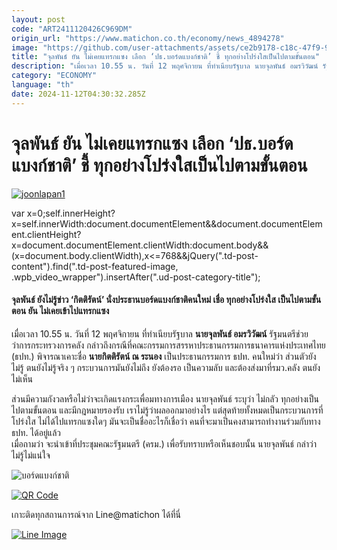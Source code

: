 ```yaml
---
layout: post
code: "ART2411120426C969DM"
origin_url: "https://www.matichon.co.th/economy/news_4894278"
image: "https://github.com/user-attachments/assets/ce2b9178-c18c-47f9-94b6-ffcb4eabc365"
title: "จุลพันธ์ ยัน ไม่เคยแทรกแซง เลือก ‘ปธ.บอร์ดแบงก์ชาติ’ ชี้ ทุกอย่างโปร่งใสเป็นไปตามขั้นตอน"
description: "เมื่อเวลา 10.55 น. วันที่ 12 พฤศจิกายน ที่ทำเนียบรัฐบาล นายจุลพันธ์ อมรวิวัฒน์ รัฐมนตรีช่วยว่าการกระทรวงการคลัง"
category: "ECONOMY"
language: "th"
date: 2024-11-12T04:30:32.285Z
---
```


# จุลพันธ์ ยัน ไม่เคยแทรกแซง เลือก ‘ปธ.บอร์ดแบงก์ชาติ’ ชี้ ทุกอย่างโปร่งใสเป็นไปตามขั้นตอน

[![](https://www.matichon.co.th/wp-content/uploads/2024/11/joonlapan1.jpg "joonlapan1")](https://www.matichon.co.th/wp-content/uploads/2024/11/joonlapan1.jpg)

var x=0;self.innerHeight?x=self.innerWidth:document.documentElement&&document.documentElement.clientHeight?x=document.documentElement.clientWidth:document.body&&(x=document.body.clientWidth),x<=768&&jQuery(".td-post-content").find(".td-post-featured-image, .wpb\_video\_wrapper").insertAfter(".ud-post-category-title");

#### **จุลพันธ์ ยังไม่รู้ข่าว ‘กิตติรัตน์’ นั่งประธานบอร์ดแบงก์ชาติคนใหม่ เชื่อ ทุกอย่างโปร่งใส เป็นไปตามขั้นตอน ยัน ไม่เคยเข้าไปแทรกแซง**

เมื่อเวลา 10.55 น. วันที่ 12 พฤศจิกายน ที่ทำเนียบรัฐบาล **นายจุลพันธ์ อมรวิวัฒน์** รัฐมนตรีช่วยว่าการกระทรวงการคลัง กล่าวถึงกรณีที่คณะกรรมการสรรหาประธานกรรมการธนาคารแห่งประเทศไทย (ธปท.) พิจารณาเคาะชื่อ **นายกิตติรัตน์ ณ ระนอง** เป็นประธานกรรมการ ธปท. คนใหม่ว่า ส่วนตัวยังไม่รู้ ตนยังไม่รู้จริง ๆ กระบวนการมันยังไม่ถึง ยังต้องรอ เป็นความลับ และต้องส่งมาที่รมว.คลัง ตนยังไม่เห็น

ส่วนมีความกังวลหรือไม่ว่าจะเกิดแรงกระเพื่อมทางการเมือง นายจุลพันธ์ ระบุว่า ไม่กลัว ทุกอย่างเป็นไปตามขั้นตอน และมีกฎหมายรองรับ เราไม่รู้ว่าผลออกมาอย่างไร แต่สุดท้ายทั้งหมดเป็นกระบวนการที่โปร่งใส ไม่ได้ไปแทรกแซงใดๆ มันจะเป็นชื่ออะไรก็เชื่อว่า คนที่จะมาเป็นคงสามารถทำงานร่วมกับทาง ธปท. ได้อยู่แล้ว  
เมื่อถามว่า จะนำเข้าที่ประชุมคณะรัฐมนตรี (ครม.) เพื่อรับทราบหรือเห็นชอบนั้น นายจุลพันธ์ กล่าว่า ไม่รู้ไม่แน่ใจ

![บอร์ดแบงก์ชาติ](https://www.matichon.co.th/wp-content/uploads/2024/11/S__199458926_0.jpg)

[![QR Code](https://www.matichon.co.th/wp-content/uploads/2023/07/wob1371z.jpg)](https://lin.ee/ht0nDxX)

เกาะติดทุกสถานการณ์จาก Line@matichon ได้ที่นี่

[![Line Image](https://www.matichon.co.th/wp-content/uploads/2023/07/th.png)](https://lin.ee/ht0nDxX)